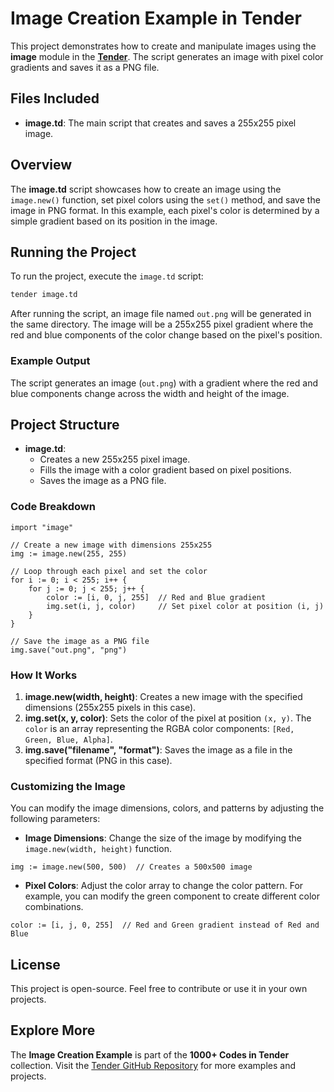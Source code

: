 # Image Creation Example in Tender

This project demonstrates how to create and manipulate images using the **image** module in the [**Tender**](https://github.com/2dprototype/tender). The script generates an image with pixel color gradients and saves it as a PNG file.

## Files Included

- **image.td**: The main script that creates and saves a 255x255 pixel image.

## Overview

The **image.td** script showcases how to create an image using the `image.new()` function, set pixel colors using the `set()` method, and save the image in PNG format. In this example, each pixel's color is determined by a simple gradient based on its position in the image.

## Running the Project

To run the project, execute the `image.td` script:

```bash
tender image.td
```

After running the script, an image file named `out.png` will be generated in the same directory. The image will be a 255x255 pixel gradient where the red and blue components of the color change based on the pixel's position.

### Example Output

The script generates an image (`out.png`) with a gradient where the red and blue components change across the width and height of the image.

## Project Structure

- **image.td**:
  - Creates a new 255x255 pixel image.
  - Fills the image with a color gradient based on pixel positions.
  - Saves the image as a PNG file.

### Code Breakdown

```tender
import "image"

// Create a new image with dimensions 255x255
img := image.new(255, 255)

// Loop through each pixel and set the color
for i := 0; i < 255; i++ {
	for j := 0; j < 255; j++ {
		color := [i, 0, j, 255]  // Red and Blue gradient
		img.set(i, j, color)     // Set pixel color at position (i, j)
	}
}

// Save the image as a PNG file
img.save("out.png", "png")
```

### How It Works

1. **image.new(width, height)**: Creates a new image with the specified dimensions (255x255 pixels in this case).
2. **img.set(x, y, color)**: Sets the color of the pixel at position `(x, y)`. The `color` is an array representing the RGBA color components: `[Red, Green, Blue, Alpha]`.
3. **img.save("filename", "format")**: Saves the image as a file in the specified format (PNG in this case).

### Customizing the Image

You can modify the image dimensions, colors, and patterns by adjusting the following parameters:

- **Image Dimensions**: Change the size of the image by modifying the `image.new(width, height)` function.
  
```tender
img := image.new(500, 500)  // Creates a 500x500 image
```

- **Pixel Colors**: Adjust the color array to change the color pattern. For example, you can modify the green component to create different color combinations.

```tender
color := [i, j, 0, 255]  // Red and Green gradient instead of Red and Blue
```

## License

This project is open-source. Feel free to contribute or use it in your own projects.

## Explore More

The **Image Creation Example** is part of the **1000+ Codes in Tender** collection. Visit the [Tender GitHub Repository](https://github.com/2dprototype/tender) for more examples and projects.
